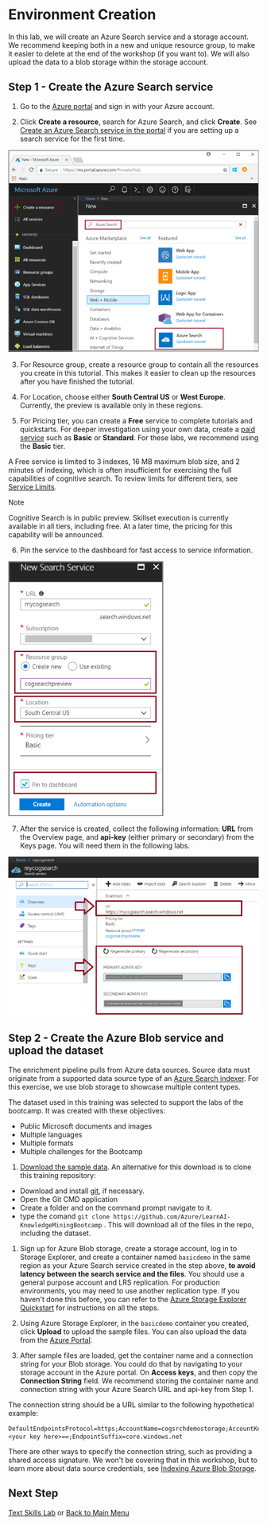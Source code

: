 # Environment Creation

In this lab, we will create an Azure Search service and a storage account. We recommend keeping both in a new and unique resource group, to make it easier to delete at the end of the workshop (if you want to). We will also upload the data to a blob storage within the storage account.

## Step 1 - Create the Azure Search service

1. Go to the [Azure portal](https://portal.azure.com) and sign in with your Azure account.

1. Click **Create a resource**, search for Azure Search, and click **Create**. See [Create an Azure Search service in the portal](https://docs.microsoft.com/en-us/azure/search/search-create-service-portal) if you are setting up a search service for the first time.

  ![Dashboard portal](./resources/images/create-service-full-portal.png "Create Azure Search service in the portal")

3. For Resource group, create a resource group to contain all the resources you create in this tutorial. This makes it easier to clean up the resources after you have finished the tutorial.

1. For Location, choose either **South Central US** or **West Europe**. Currently, the preview is available only in these regions.

1. For Pricing tier, you can create a **Free** service to complete tutorials and quickstarts. For deeper investigation using your own data, create a [paid service](https://azure.microsoft.com/pricing/details/search/) such as **Basic** or **Standard**. For these labs, we recommend using the **Basic** tier. 

  A Free service is limited to 3 indexes, 16 MB maximum blob size, and 2 minutes of indexing, which is often insufficient for exercising the full capabilities of cognitive search. To review limits for different tiers, see [Service Limits](https://docs.microsoft.com/en-us/azure/search/search-limits-quotas-capacity).

  > [!NOTE]
  > Cognitive Search is in public preview. Skillset execution is currently available in all tiers, including free. At a later time, the pricing for this capability will be announced.

6. Pin the service to the dashboard for fast access to service information.

  ![Service definition page in the portal](./resources/images/create-search-service.png "Service definition page in the portal")

7. After the service is created, collect the following information: **URL** from the Overview page, and **api-key** (either primary or secondary) from the Keys page. You will need them in the following labs.

  ![Endpoint and key information in the portal](./resources/images/create-search-collect-info.png "Endpoint and key information in the portal")

## Step 2 - Create the Azure Blob service and upload the dataset

The enrichment pipeline pulls from Azure data sources. Source data must originate from a supported data source type of an [Azure Search indexer](https://docs.microsoft.com/en-us/azure/search/search-indexer-overview). For this exercise, we use blob storage to showcase multiple content types.

The dataset used in this training was selected to support the labs of the bootcamp. It was created with these objectives:

+ Public Microsoft documents and images
+ Multiple languages
+ Multiple formats
+ Multiple challenges for the Bootcamp

1. [Download the sample data](https://1drv.ms/f/s!AsUn_SC4PosUkqZqDqS24ubRlk3eXw). An alternative for this download is to clone this training repository:

+ Download and install [git](https://git-scm.com/), if necessary. 
+ Open the Git CMD application
+ Create a folder and on the command prompt navigate to it.
+ type the comand `git clone https://github.com/Azure/LearnAI-KnowledgeMiningBootcamp` . This will download all of the files in the repo, including the dataset. 


1. Sign up for Azure Blob storage, create a storage account, log in to Storage Explorer, and create a container named `basicdemo`  in the same region as your Azure Search service created in the step above, **to avoid latency between the search service and the files**.
You should use a general purpose account and LRS replication. For production environments, you may need to use another replication type. If you haven't done this before, you can refer to the [Azure Storage Explorer Quickstart](https://azure.microsoft.com/en-us/features/storage-explorer) for instructions on all the steps.

1. Using Azure Storage Explorer, in the `basicdemo` container you created, click **Upload** to upload the sample files. You can also upload the data from the [Azure Portal](https://docs.microsoft.com/en-us/azure/storage/blobs/storage-quickstart-blobs-portal). 

1. After sample files are loaded, get the container name and a connection string for your Blob storage. You could do that by navigating to your storage account in the Azure portal. On **Access keys**, and then copy the **Connection String**  field. We recommend storing the container name and connection string with your Azure Search URL and api-key from Step 1.

  The connection string should be a URL similar to the following hypothetical example:

  ```http
  DefaultEndpointsProtocol=https;AccountName=cogsrchdemostorage;AccountKey=<your key here>==;EndpointSuffix=core.windows.net
  ```

There are other ways to specify the connection string, such as providing a shared access signature. We won't be covering that in this workshop, but to learn more about data source credentials, see [Indexing Azure Blob Storage](https://docs.microsoft.com/en-us/azure/search/search-howto-indexing-azure-blob-storage).


## Next Step
[Text Skills Lab](./Lab-Text-Skills.md) or
[Back to Main Menu](./readme.md)